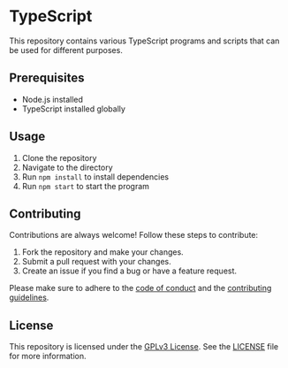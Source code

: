 # TypeScript

This repository contains various TypeScript programs and scripts that can be used for different purposes.

## Prerequisites

- Node.js installed
- TypeScript installed globally

## Usage

1. Clone the repository
2. Navigate to the directory
3. Run `npm install` to install dependencies
4. Run `npm start` to start the program

## Contributing

Contributions are always welcome! Follow these steps to contribute:

1. Fork the repository and make your changes. 
2. Submit a pull request with your changes.
3. Create an issue if you find a bug or have a feature request.

Please make sure to adhere to the [code of conduct](CODE_OF_CONDUCT.md) and the [contributing guidelines](CONTRIBUTING.md).

## License

This repository is licensed under the [GPLv3 License](https://www.gnu.org/licenses/gpl-3.0.html). See the [LICENSE](LICENSE) file for more information.

